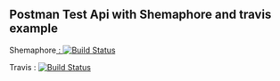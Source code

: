 ## Postman Test Api with Shemaphore and travis example 
Shemaphore[ : ![Build Status](https://semaphoreci.com/api/v1/aekachai/postman-testing-api-with-ci/branches/master/badge.svg)](https://semaphoreci.com/aekachai/postman-testing-api-with-ci)

Travis : [![Build Status](https://travis-ci.org/AekachaiBoonruang/Postman-testing-api-with-ci.svg?branch=master)](https://travis-ci.org/AekachaiBoonruang/Postman-testing-api-with-ci)